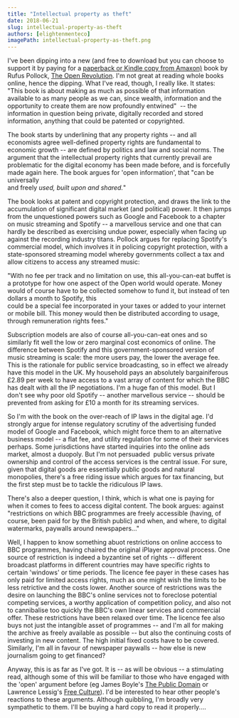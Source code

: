 ```yaml
---
title: "Intellectual property as theft"
date: 2018-06-21
slug: intellectual-property-as-theft
authors: [elightenmenteco]
imagePath: intellectual-property-as-theft.png
---
```



I've been dipping into a new (and free to download but you can choose to support it by paying for a [paperback or Kindle copy from Amaxon)](https://www.amazon.co.uk/Open-Revolution-New-rules-world/dp/1983033227?tag=enlighteconom-21) book by Rufus Pollock, [The Open Revolution](https://openrevolution.net/). I'm not great at reading whole books online, hence the dipping. What I've read, though, I really like. It states: "This book is about making as much as possible of that information available to as many people as we can, since wealth, information and the opportunity to create them are now profoundly entwined"  -- the information in question being private, digitally recorded and stored information, anything that could be patented or copyrighted.

The book starts by underlining that any property rights -- and all economists agree well-defined property rights are fundamental to economic growth -- are defined by politics and law and social norms. The argument that the intellectual property rights that currently prevail are problematic for the digital economy has been made before, and is forcefully made again here. The book argues for 'open information', that "can be universally\
and freely *used, built upon and shared.*"

The book looks at patent and copyright protection, and draws the link to the accumulation of significant digital market (and political) power. It then jumps from the unquestioned powers such as Google and Facebook to a chapter on music streaming and Spotify -- a marvellous service and one that can hardly be described as exercising undue power, especially when facing up against the recording industry titans. Pollock argues for replacing Spotify's commercial model, which involves it in policing copyright protection, with a state-sponsored streaming model whereby governments collect a tax and allow citizens to access any streamed music:

"With no fee per track and no limitation on use, this all-you-can-eat buffet is a prototype for how one aspect of the Open world would operate. Money would of course have to be collected somehow to fund it, but instead of ten dollars a month to Spotify, this\
could be a special fee incorporated in your taxes or added to your internet or mobile bill. This money would then be distributed according to usage, through remuneration rights fees."

Subscription models are also of course all-you-can-eat ones and so similarly fit well the low or zero marginal cost economics of online. The difference between Spotify and this government-sponsored version of music streaming is scale: the more users pay, the lower the average fee. This is the rationale for public service broadcasting, so in effect we already have this model in the UK. My household pays an absolutely bargainiferous £2.89 per week to have access to a vast array of content for which the BBC has dealt with all the IP negotiations. I'm a huge fan of this model. But I don't see why poor old Spotify -- another marvellous service -- should be prevented from asking for £10 a month for its streaming services.

So I'm with the book on the over-reach of IP laws in the digital age. I'd strongly argue for intense regulatory scrutiny of the advertising funded model of Google and Facebook, which might force them to an alternative business model -- a flat fee, and utility regulation for some of their services perhaps. Some jurisdictions have started inquiries into the online ads market, almost a duopoly. But I'm not persuaded  public versus private ownership and control of the access services is the central issue. For sure, given that digital goods are essentially public goods and natural monopolies, there's a free riding issue which argues for tax financing, but the first step must be to tackle the ridiculous IP laws.

There's also a deeper question, I think, which is what one is paying for when it comes to fees to access digital content. The book argues: against "restrictions on which BBC programmes are freely accessible (having, of course, been paid for by the British public) and when, and where, to digital watermarks, paywalls around newspapers..."

Well, I happen to know something abuot restrictions on online acccess to BBC programmes, having chaired the original iPlayer approval process. One source of restriction is indeed a byzantine set of rights -- different broadcast platforms in different countries may have specific rights to certain 'windows' or time periods. The licence fee payer in these cases has only paid for limited access rights, much as one might wish the limits to be less retrictive and the costs lower. Another source of restrictions was the desire on launching the BBC's online services not to foreclose potential competing services, a worthy application of competition policy, and also not to cannibalise too quickly the BBC's own linear services and commercial offer. These restrictions have been relaxed over time. The licence fee also buys not just the intangible asset of programmes -- and I'm all for making the archive as freely available as possible -- but also the continuing costs of investing in new content. The high initial fixed costs have to be covered. Similarly, I'm all in favour of newspaper paywalls -- how else is new journalism going to get financed?

Anyway, this is as far as I've got. It is -- as will be obvious -- a stimulating read, although some of this will be familiar to those who have engaged with the 'open' argument before (eg James Boyle's [The Public Domain](https://www.amazon.co.uk/Public-Domain-Enclosing-Commons-Mind/dp/0300158343/ref=sr_1_1?ie=UTF8&qid=1529575038&sr=8-1&keywords=james+boyle+public+domain&tag=enlighteconom-21) or Lawrence Lessig's [Free Culture](https://www.amazon.co.uk/Free-Culture-Nature-Future-Creativity/dp/0143034650/ref=pd_sim_14_4?_encoding=UTF8&pd_rd_i=0143034650&pd_rd_r=7e62cd13-7539-11e8-af1c-0f8f937f3389&pd_rd_w=pqjkX&pd_rd_wg=xLH7v&pf_rd_i=desktop-dp-sims&pf_rd_m=A3P5ROKL5A1OLE&pf_rd_p=3274180622111699416&pf_rd_r=FEMK9X2VG5TE4BXQHTXC&pf_rd_s=desktop-dp-sims&pf_rd_t=40701&psc=1&refRID=FEMK9X2VG5TE4BXQHTXC&tag=enlighteconom-21)). I'd be interested to hear other people's reactions to these arguments. Although quibbling, I'm broadly very sympathetic to them. I'll be buying a hard copy to read it properly....
